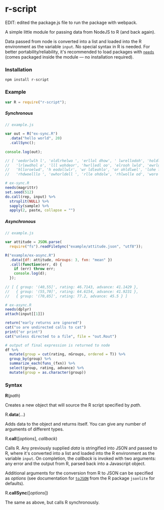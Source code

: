 # r-script

EDIT: edited the package.js file to run the package with webpack.

A simple little module for passing data from NodeJS to R (and back again).

Data passed from node is converted into a list and loaded into the R environment as the variable `input`. No special syntax in R is needed. For better portability/reliability, it's recommended to load packages with [`needs`](https://github.com/joshkatz/needs) (comes packaged inside the module — no installation required).

### Installation
```
npm install r-script
```

### Example

```js
var R = require("r-script");
```

##### Synchronous
```javascript
// example.js

var out = R("ex-sync.R")
  .data("hello world", 20)
  .callSync();
  
console.log(out);

// [ 'oedorlwlh l', 'oldlrhelwo ', 'erllol dhow', ' lwrellodoh', 'holdlerw ol',
//   'lrlewdhol o', 'lll wohdeor', 'hwrlledl oo', 'elrooh lwld', 'ewrlo lhdlo',
//   'hlloroelwd', 'h eodollwlr', 'wr ldleohlo', 'or ohldlwel', 'lohe lowlrd',
//   'rhdwoelllo ', 'owhorldell ', 'rlle ohdolw', 'rhlwolle od', 'woro helldl' ]
```

```r
# ex-sync.R
needs(magrittr)
set.seed(512)
do.call(rep, input) %>% 
  strsplit(NULL) %>% 
  sapply(sample) %>% 
  apply(2, paste, collapse = "")
```


##### Asynchronous

```javascript
// example.js

var attitude = JSON.parse(
  require("fs").readFileSync("example/attitude.json", "utf8"));

R("example/ex-async.R")
  .data({df: attitude, nGroups: 3, fxn: "mean" })
  .call(function(err, d) {
    if (err) throw err;
    console.log(d);
  });
  
// [ { group: '(40,55]', rating: 46.7143, advance: 41.1429 },
//   { group: '(55,70]', rating: 64.6154, advance: 41.9231 },
//   { group: '(70,85]', rating: 77.2, advance: 45.5 } ]
```

```r
# ex-async.R
needs(dplyr)
attach(input[[1]])

return("early returns are ignored")
cat("so are undirected calls to cat")
print("or print")
cat("unless directed to a file", file = "out.Rout")

# output of final expression is returned to node
df %>% 
  mutate(group = cut(rating, nGroups, ordered = T)) %>% 
  group_by(group) %>% 
  summarize_each(funs_(fxn)) %>%
  select(group, rating, advance) %>%
  mutate(group = as.character(group))
```

### Syntax

**R**(_path_)

Creates a new object that will source the R script specified by _path_.

R.**data**(...)

Adds data to the object and returns itself. You can give any number of arguments of different types. 

R.**call**([_options_], _callback_)

Calls R. Any previously supplied _data_ is stringified into JSON and passed to R, where it's converted into a list and loaded into the R environment as the variable `input`. On completion, the _callback_ is invoked with two arguments: any error and the output from R, parsed back into a Javascript object.

Additional arguments for the conversion from R to JSON can be specified as _options_ (see documentation for [```toJSON```](https://github.com/jeroenooms/jsonlite/blob/master/R/toJSON.R) from the R package `jsonlite` for defaults).

R.**callSync**([_options_])

The same as above, but calls R synchronously.
